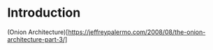 # Introduction

(Onion Architecture)[https://jeffreypalermo.com/2008/08/the-onion-architecture-part-3/]